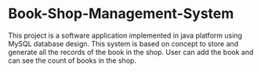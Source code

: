 # Book-Shop-Management-System
This project is a software application implemented in java platform using MySQL database design. This system is based on concept to store and generate all the records of the book in the shop. User can add the book and can see the count of books in the shop.
